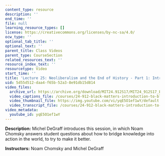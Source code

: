 ```yaml
---
content_type: resource
description: ''
end_time: ''
file: null
learning_resource_types: []
license: https://creativecommons.org/licenses/by-nc-sa/4.0/
ocw_type: ''
optional_tab_title: ''
optional_text: ''
parent_title: Class Videos
parent_type: CourseSection
related_resources_text: ''
resource_index_text: ''
resourcetype: Video
start_time: ''
title: 'Lecture 25: Neoliberalism and the End of History - Part 1: Introduction'
uid: 5d55d512-daa4-f65b-52a3-8e91db15d814
video_files:
  archive_url: https://archive.org/download/MIT24.912S17/MIT24_912S17_Black_Matters_Chomsky_Part_1_300k.mp4
  video_captions_file: /courses/24-912-black-matters-introduction-to-black-studies-spring-2017/fd50059dcaa358bb9a13264f1f56907c_yqE5O1ef1wY.vtt
  video_thumbnail_file: https://img.youtube.com/vi/yqE5O1ef1wY/default.jpg
  video_transcript_file: /courses/24-912-black-matters-introduction-to-black-studies-spring-2017/dab4fafee7cfd87890a089c26ec7c76a_yqE5O1ef1wY.pdf
video_metadata:
  youtube_id: yqE5O1ef1wY
---
```


**Description:** Michel DeGraff introduces this session, in which Noam Chomsky answers student questions about how to bridge knowledge into action in the world, to try to make it better.

**Instructors:** Noam Chomsky and Michel DeGraff


